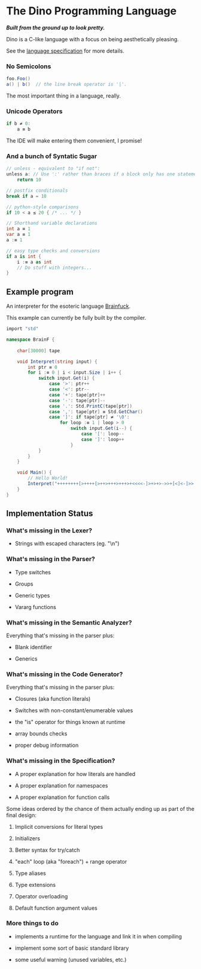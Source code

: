 # The Dino Programming Language
**_Built from the ground up to look pretty._**

Dino is a C-like language with a focus on being aesthetically pleasing.

See the [language specification](https://docs.google.com/document/d/11jGM8cC0KQR9h4z7kOGGzQrC-q2TgwGZS2JI9Ti4QCI) for more details.

### No Semicolons

```c#
foo.Foo()
a() | b()  // the line break operator is '|'.
```

The most important thing in a language, really.

### Unicode Operators

```c#
if b ≠ 0:
    a ≡ b
```

The IDE will make entering them convenient, I promise!

### And a bunch of Syntatic Sugar

```c#
// unless - equivalent to "if not":
unless a: // Use ':' rather than braces if a block only has one statement
    return 10

// postfix conditionals
break if a = 10

// python-style comparisons
if 10 < a ≤ 20 { /* ... */ }

// Shorthand variable declarations
int a ≡ 1
var a ≡ 1
a :≡ 1

// easy type checks and conversions
if a is int {
    i :≡ a as int
    // Do stuff with integers...
}
```

## Example program

An interpreter for the esoteric language [Brainfuck](https://en.wikipedia.org/wiki/Brainfuck). 

This example can currently be fully built by the compiler.

```c#
import "std"

namespace BrainF {
    
    char[30000] tape

    void Interpret(string input) {
        int ptr ≡ 0
        for i :≡ 0 | i < input.Size | i++ {
            switch input.Get(i) {
                case '>': ptr++
                case '<': ptr--
                case '+': tape[ptr]++
                case '-': tape[ptr]--
                case '.': Std.PrintC(tape[ptr])
                case ',': tape[ptr] ≡ Std.GetChar()
                case ']': if tape[ptr] ≠ '\0':
                    for loop :≡ 1 | loop > 0
                        switch input.Get(i--) {
                            case '[': loop--
                            case ']': loop++
                        }
            }
        }
    }

    void Main() {
        // Hello World!
        Interpret("++++++++[>++++[>++>+++>+++>+<<<<-]>+>+>->>+[<]<-]>>.>---.+++++++..+++.>>.<-.<.+++.------.--------.>>+.>++.")
    }
}
```

## Implementation Status

### What's missing in the Lexer?

* Strings with escaped characters (eg. "\n")

### What's missing in the Parser?

* Type switches

* Groups

* Generic types

* Vararg functions

### What's missing in the Semantic Analyzer?

Everything that's missing in the parser plus:

* Blank identifier

* Generics

### What's missing in the Code Generator?

Everything that's missing in the parser plus:

* Closures (aka function literals)

* Switches with non-constant/enumerable values

* the "is" operator for things known at runtime

* array bounds checks

* proper debug information

### What's missing in the Specification?

* A proper explanation for how literals are handled

* A proper explanation for namespaces

* A proper explanation for function calls

Some ideas ordered by the chance of them actually ending up as part of the final design:

1. Implicit conversions for literal types

2. Initializers

3. Better syntax for try/catch

4. "each" loop (aka "foreach") + range operator

5. Type aliases

6. Type extensions

7. Operator overloading

8. Default function argument values

### More things to do

* implements a runtime for the language and link it in when compiling

* implement some sort of basic standard library

* some useful warning (unused variables, etc.)

